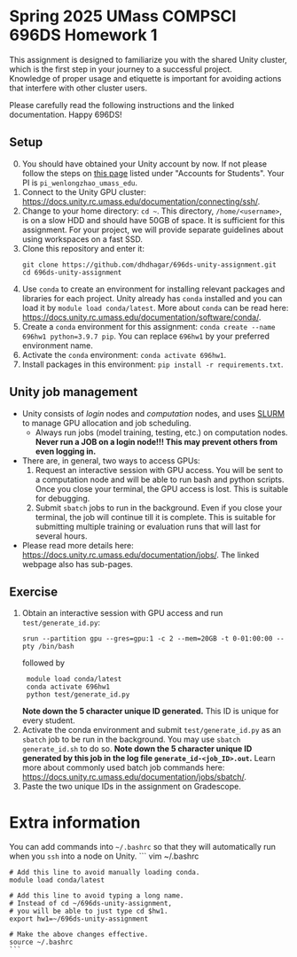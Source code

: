 # Spring 2025 UMass COMPSCI 696DS Homework 1
This assignment is designed to familiarize you with the shared Unity cluster, which is the first step in your journey to a successful project.  
Knowledge of proper usage and etiquette is important for avoiding actions that interfere with other cluster users.

Please carefully read the following instructions and the linked documentation. Happy 696DS!

## Setup
0. You should have obtained your Unity account by now. If not please follow the steps on [this page](https://docs.unity.rc.umass.edu/documentation/getting-access/) listed under "Accounts for Students". Your PI is `pi_wenlongzhao_umass_edu`. 
1. Connect to the Unity GPU cluster: https://docs.unity.rc.umass.edu/documentation/connecting/ssh/.
2. Change to your home directory: `cd ~`. 
This directory, `/home/<username>`, is on a slow HDD and should have 50GB of space. 
It is sufficient for this assignment. 
For your project, we will provide separate guidelines about using workspaces on a fast SSD.
3. Clone this repository and enter it:
    ```
    git clone https://github.com/dhdhagar/696ds-unity-assignment.git
    cd 696ds-unity-assignment
    ```
4. Use `conda` to create an environment for installing relevant packages and libraries for each project. 
Unity already has `conda` installed and you can load it by `module load conda/latest`. 
    More about `conda` can be read here: https://docs.unity.rc.umass.edu/documentation/software/conda/.
5. Create a `conda` environment for this assignment: 
`conda create --name 696hw1 python=3.9.7 pip`. 
You can replace `696hw1` by your preferred environment name.
6. Activate the `conda` environment: `conda activate 696hw1`.
7. Install packages in this environment: `pip install -r requirements.txt`.

## Unity job management
- Unity consists of *login* nodes and *computation* nodes, and uses [SLURM](https://slurm.schedmd.com/documentation.html) to manage GPU allocation and job scheduling. 
  - Always run jobs (model training, testing, etc.) on computation nodes. 
  **Never run a JOB on a login node!!! This may prevent others from even logging in.**
- There are, in general, two ways to access GPUs: 
  1. Request an interactive session with GPU access. 
  You will be sent to a computation node and will be able to run bash and python scripts. 
  Once you close your terminal, the GPU access is lost. This is suitable for debugging. 
  2. Submit `sbatch` jobs to run in the background.
  Even if you close your terminal, the job will continue till it is complete. 
  This is suitable for submitting multiple training or evaluation runs that will last for several hours.
- Please read more details here: https://docs.unity.rc.umass.edu/documentation/jobs/. 
The linked webpage also has sub-pages.

## Exercise
1. Obtain an interactive session with GPU access and run `test/generate_id.py`:
    ```
    srun --partition gpu --gres=gpu:1 -c 2 --mem=20GB -t 0-01:00:00 --pty /bin/bash
    ```
    followed by
   ```
    module load conda/latest
    conda activate 696hw1
    python test/generate_id.py
    ``` 
    **Note down the 5 character unique ID generated.** This ID is unique for every student.
2. Activate the conda environment and submit `test/generate_id.py` as an `sbatch` job to be run in the background. You may use `sbatch generate_id.sh` to do so. 
**Note down the 5 character unique ID generated by this job in the log file `generate_id-<job_ID>.out`.** Learn more about commonly used batch job commands here: https://docs.unity.rc.umass.edu/documentation/jobs/sbatch/.
3. Paste the two unique IDs in the assignment on Gradescope.

# Extra information
You can add commands into `~/.bashrc` so that they will automatically run when you `ssh` into a node on Unity.
    ```
    vim ~/.bashrc
    
    # Add this line to avoid manually loading conda.
    module load conda/latest
   
    # Add this line to avoid typing a long name.
    # Instead of cd ~/696ds-unity-assignment, 
    # you will be able to just type cd $hw1.
    export hw1=~/696ds-unity-assignment
    
    # Make the above changes effective.
    source ~/.bashrc
    ```
